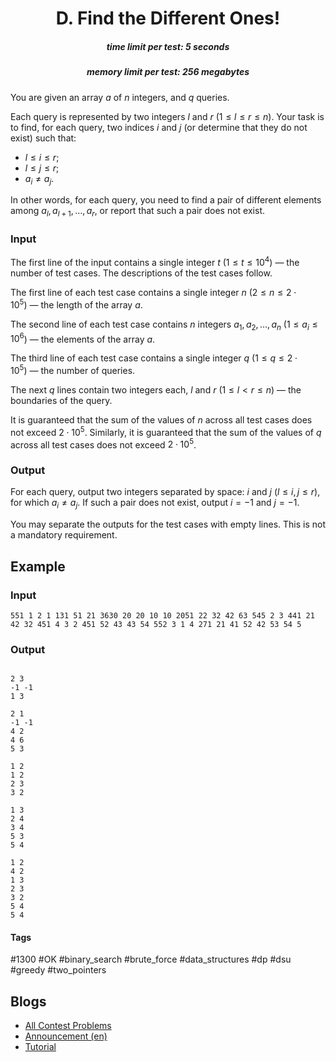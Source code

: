 <h1 style='text-align: center;'> D. Find the Different Ones!</h1>

<h5 style='text-align: center;'>time limit per test: 5 seconds</h5>
<h5 style='text-align: center;'>memory limit per test: 256 megabytes</h5>

You are given an array $a$ of $n$ integers, and $q$ queries.

Each query is represented by two integers $l$ and $r$ ($1 \le l \le r \le n$). Your task is to find, for each query, two indices $i$ and $j$ (or determine that they do not exist) such that:

* $l \le i \le r$;
* $l \le j \le r$;
* $a_i \ne a_j$.

In other words, for each query, you need to find a pair of different elements among $a_l, a_{l+1}, \dots, a_r$, or report that such a pair does not exist.

### Input

The first line of the input contains a single integer $t$ ($1 \le t \le 10^4$) — the number of test cases. The descriptions of the test cases follow.

The first line of each test case contains a single integer $n$ ($2 \le n \le 2 \cdot 10^5$) — the length of the array $a$.

The second line of each test case contains $n$ integers $a_1, a_2, \dots, a_n$ ($1 \le a_i \le 10^6$) — the elements of the array $a$.

The third line of each test case contains a single integer $q$ ($1 \le q \le 2 \cdot 10^5$) — the number of queries.

The next $q$ lines contain two integers each, $l$ and $r$ ($1 \le l < r \le n$) — the boundaries of the query.

It is guaranteed that the sum of the values of $n$ across all test cases does not exceed $2 \cdot 10^5$. Similarly, it is guaranteed that the sum of the values of $q$ across all test cases does not exceed $2 \cdot 10^5$.

### Output

For each query, output two integers separated by space: $i$ and $j$ ($l \le i, j \le r$), for which $a_i \ne a_j$. If such a pair does not exist, output $i=-1$ and $j=-1$.

You may separate the outputs for the test cases with empty lines. This is not a mandatory requirement.

## Example

### Input


```text
551 1 2 1 131 51 21 3630 20 20 10 10 2051 22 32 42 63 545 2 3 441 21 42 32 451 4 3 2 451 52 43 43 54 552 3 1 4 271 21 41 52 42 53 54 5
```
### Output

```text

2 3
-1 -1
1 3

2 1
-1 -1
4 2
4 6
5 3

1 2
1 2
2 3
3 2

1 3
2 4
3 4
5 3
5 4

1 2
4 2
1 3
2 3
3 2
5 4
5 4

```


#### Tags 

#1300 #OK #binary_search #brute_force #data_structures #dp #dsu #greedy #two_pointers 

## Blogs
- [All Contest Problems](../Codeforces_Round_923_(Div._3).md)
- [Announcement (en)](../blogs/Announcement_(en).md)
- [Tutorial](../blogs/Tutorial.md)
